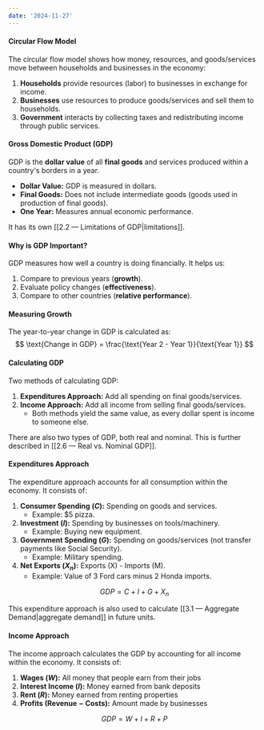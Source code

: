```yaml
---
date: '2024-11-27'
---
```

#### Circular Flow Model
The circular flow model shows how money, resources, and goods/services move between households and businesses in the economy:
1. **Households** provide resources (labor) to businesses in exchange for income.  
2. **Businesses** use resources to produce goods/services and sell them to households.  
3. **Government** interacts by collecting taxes and redistributing income through public services.

#### Gross Domestic Product (GDP)
GDP is the **dollar value** of all **final goods** and services produced within a country's borders in a year.
- **Dollar Value:** GDP is measured in dollars.  
- **Final Goods:** Does not include intermediate goods (goods used in production of final goods).  
- **One Year:** Measures annual economic performance.

It has its own [[2.2 — Limitations of GDP|limitations]].
#### Why is GDP Important?
GDP measures how well a country is doing financially. It helps us:  
1. Compare to previous years (**growth**).  
2. Evaluate policy changes (**effectiveness**).  
3. Compare to other countries (**relative performance**).
#### Measuring Growth
The year-to-year change in GDP is calculated as:  
$$
\text{Change in GDP} = \frac{\text{Year 2 - Year 1}}{\text{Year 1}}
$$

#### Calculating GDP
Two methods of calculating GDP:
1. **Expenditures Approach:** Add all spending on final goods/services.  
2. **Income Approach:** Add all income from selling final goods/services.  
   - Both methods yield the same value, as every dollar spent is income to someone else.

There are also two types of GDP, both real and nominal. This is further described in [[2.6 — Real vs. Nominal GDP]].
#### Expenditures Approach
The expenditure approach accounts for all  consumption within the economy. It consists of:
1. **Consumer Spending ($C$):** Spending on goods and services.  
   - Example: \$5 pizza.  
2. **Investment ($I$):** Spending by businesses on tools/machinery.  
   - Example: Buying new equipment.  
3. **Government Spending ($G$):** Spending on goods/services (not transfer payments like Social Security).  
   - Example: Military spending.  
4. **Net Exports ($X_n$):** Exports (X) - Imports (M).  
   - Example: Value of 3 Ford cars minus 2 Honda imports.

$$
GDP = C + I + G + X_n
$$

This expenditure approach is also used to calculate [[3.1 — Aggregate Demand|aggregate demand]] in future units.
#### Income Approach
The income approach calculates the GDP by accounting for all income within the economy. It consists of:
1. **Wages ($W$):** All money that people earn from their jobs
2. **Interest Income ($I$):** Money earned from bank deposits
3. **Rent ($R$):** Money earned from renting properties
4. **Profits ($\text{Revenue} - \text{Costs}$):** Amount made by businesses

$$
GDP = W + I + R + P
$$
